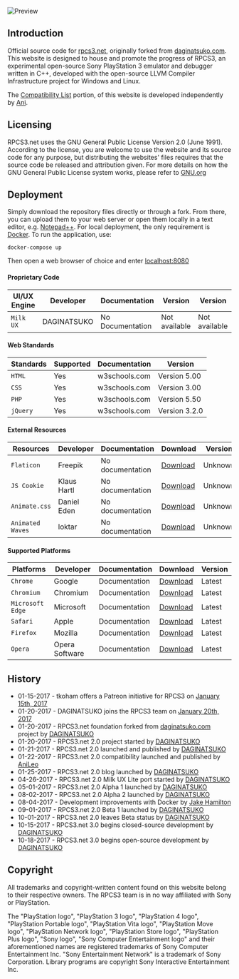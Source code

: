 ![Preview](https://raw.githubusercontent.com/DAGINATSUKO/www-rpcs3/master/public_docs/preview.png)

## Introduction
Official source code for [rpcs3.net](https://rpcs3.net "RPCS3 Homepage"), originally forked from [daginatsuko.com](https://daginatsuko.com "DAGINATSUKO Homepage"). This website is designed to house and promote the progress of RPCS3, an experimental open-source Sony PlayStation 3 emulator and debugger written in C++, developed with the open-source LLVM Compiler Infrastructure project for Windows and Linux.

The [Compatibility List](https://github.com/AniLeo/rpcs3-compatibility "RPCS3 Compatibility List repository") portion, of this website is developed independently by [Ani](https://github.com/AniLeo "AniLeo's GitHub Profile").

## Licensing
RPCS3.net uses the GNU General Public License Version 2.0 (June 1991). According to the license, you are welcome to use the website and its source code for any purpose, but distributing the websites' files requires that the source code be released and attribution given. For more details on how the GNU General Public License system works, please refer to [GNU.org](https://GNU.org)

## Deployment
Simply download the repository files directly or through a fork. From there, you can upload them to your web server or open them locally in a text editor, e.g. [Notepad++](https://notepad-plus-plus.org/). For local deployment, the only requirement is [Docker](http://docker.com/getdocker). To run the application, use:

```shell
docker-compose up
```

Then open a web browser of choice and enter [localhost:8080](http://localhost:8080)

#### Proprietary Code

| UI/UX Engine | Developer | Documentation | Version | Version |
| --- | --- | --- | --- | --- |
| `Milk UX` | DAGINATSUKO | No Documentation | Not available | Not available | Version 1.00 |

#### Web Standards

| Standards | Supported | Documentation | Version |
| --- | --- | --- | --- |
| `HTML` | Yes | w3schools.com | Version 5.00 |
| `CSS` | Yes | w3schools.com | Version 3.00 |
| `PHP` | Yes | w3schools.com | Version 5.50 |
| `jQuery` | Yes | w3schools.com | Version 3.2.0 |

#### External Resources

| Resources | Developer | Documentation | Download | Version |
| --- | --- | --- | --- | --- |
| `Flaticon` | Freepik | No documentation | [Download](http://www.flaticon.com "Flaticon") | Unknown |
| `JS Cookie` | Klaus Hartl | No documentation | [Download](https://github.com/js-cookie/js-cookie "JS Cookie") | Unknown |
| `Animate.css` | Daniel Eden | No documentation | [Download](https://daneden.github.io/animate.css "Animate.css") | Unknown |
| `Animated Waves` | loktar | No documentation | [Download](https://jsfiddle.net/loktar/M9Brh/ "Animated Waves") | Unknown |

#### Supported Platforms

| Platforms | Developer | Documentation | Download | Version |
| --- | --- | --- | --- | --- |
| `Chrome` | Google | Documentation | [Download](https://www.google.com/chrome/browser/desktop/) | Latest |
| `Chromium` | Chromium | Documentation | [Download](https://www.chromium.org/Home) | Latest |
| `Microsoft Edge` | Microsoft | Documentation | [Download](https://www.microsoft.com/en-us/windows/microsoft-edge) | Latest |
| `Safari` | Apple| Documentation | [Download](https://www.apple.com/safari/) | Latest |
| `Firefox` | Mozilla | Documentation | [Download](https://www.mozilla.org/en-US/firefox/new/) | Latest |
| `Opera` | Opera Software | Documentation | [ Download](http://www.opera.com/) | Latest |

## History
* 01-15-2017 - tkoham offers a Patreon initiative for RPCS3 on [January 15th, 2017](https://github.com/RPCS3/rpcs3/issues/2263)
* 01-20-2017 - DAGINATSUKO joins the RPCS3 team on [January 20th, 2017](https://github.com/RPCS3/rpcs3/issues/2263)
* 01-20-2017 - RPCS3.net foundation forked from [daginatsuko.com](https://daginatsuko.com/ "DAGINATSUKO's official website") project by [DAGINATSUKO](https://github.com/DAGINATSUKO "DAGINATSUKO's GitHub profile")
* 01-20-2017 - RPCS3.net 2.0 project started by [DAGINATSUKO](https://github.com/DAGINATSUKO "DAGINATSUKO's GitHub profile")
* 01-21-2017 - RPCS3.net 2.0 launched and published by [DAGINATSUKO](https://github.com/DAGINATSUKO "DAGINATSUKO's GitHub profile")
* 01-22-2017 - RPCS3.net 2.0 compatibility launched and published by [AniLeo](https://github.com/AniLeo "AniLeo's GitHub profile")
* 01-25-2017 - RPCS3.net 2.0 blog launched by [DAGINATSUKO](https://github.com/DAGINATSUKO "DAGINATSUKO's GitHub profile")
* 04-26-2017 - RPCS3.net 2.0 Milk UX Lite port started by [DAGINATSUKO](https://github.com/DAGINATSUKO "DAGINATSUKO's GitHub profile")
* 05-01-2017 - RPCS3.net 2.0 Alpha 1 launched by [DAGINATSUKO](https://github.com/DAGINATSUKO "DAGINATSUKO's GitHub profile")
* 08-02-2017 - RPCS3.net 2.0 Alpha 2 launched by [DAGINATSUKO](https://github.com/DAGINATSUKO "DAGINATSUKO's GitHub profile")
* 08-04-2017 - Development improvements with Docker by [Jake Hamilton](https://github.com/jakehamilton "Jake Hamilton's GitHub profile")
* 09-01-2017 - RPCS3.net 2.0 Beta 1 launched by [DAGINATSUKO](https://github.com/DAGINATSUKO "DAGINATSUKO's GitHub profile")
* 10-01-2017 - RPCS3.net 2.0 leaves Beta status by [DAGINATSUKO](https://github.com/DAGINATSUKO "DAGINATSUKO's GitHub profile")
* 10-15-2017 - RPCS3.net 3.0 begins closed-source development by [DAGINATSUKO](https://github.com/DAGINATSUKO "DAGINATSUKO's GitHub profile")
* 10-18-2017 - RPCS3.net 3.0 begins open-source development by [DAGINATSUKO](https://github.com/DAGINATSUKO "DAGINATSUKO's GitHub profile")

## Copyright
All trademarks and copyright-written content found on this website belong to their respective owners. The RPCS3 team is in no way affiliated with Sony or PlayStation. 

The "PlayStation logo", "PlayStation 3 logo", "PlayStation 4 logo", "PlayStation Portable logo", "PlayStation Vita logo", "PlayStation Move logo", "PlayStation Network logo", "PlayStation Store logo", "PlayStation Plus logo", "Sony logo", "Sony Computer Entertainment logo" and their aforementioned names are registered trademarks of Sony Computer Entertainment Inc. "Sony Entertainment Network" is a trademark of Sony Corporation. Library programs are copyright Sony Interactive Entertainment Inc.
